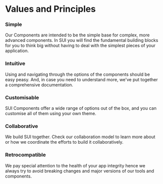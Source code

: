 # Values and Principles

### Simple

Our Components are intended to be the simple base for complex, more advanced components. In SUI you will find the fundamental building blocks for you to think big without having to deal with the simplest pieces of your application.

### Intuitive

Using and navigating through the options of the components should be easy peasy. And, in case you need to understand more, we've put together a comprehensive documentation.

### Customisable

SUI Components offer a wide range of options out of the box, and you can customise all of them using your own theme.

### Collaborative

We build SUI together. Check our collaboration model to learn more about or how we coordinate the efforts to build it collaboratively. 

### Retrocompatible

We pay special attention to the health of your app integrity hence we always try to avoid breaking changes and major versions of our tools and components.